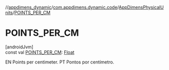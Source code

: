 //[appdimens_dynamic](../../../README.md)/[com.appdimens.dynamic.code](../README.md)/[AppDimensPhysicalUnits](README.md)/[POINTS_PER_CM](-p-o-i-n-t-s_-p-e-r_-c-m.md)

# POINTS_PER_CM

[androidJvm]\
const val [POINTS_PER_CM](-p-o-i-n-t-s_-p-e-r_-c-m.md): [Float](https://kotlinlang.org/api/core/kotlin-stdlib/kotlin/-float/index.html)

EN Points per centimeter. PT Pontos por centímetro.